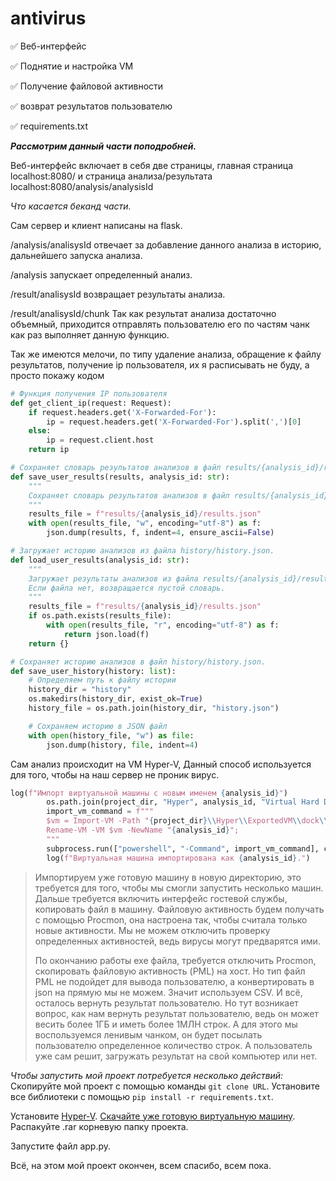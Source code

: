 # antivirus

✅ Веб-интерфейс

✅ Поднятие и настройка VM

✅ Получение файловой активности

✅ возврат результатов пользователю

✅ requirements.txt

***Рассмотрим данный части поподробней.***

Веб-интерфейс включает в себя две страницы, главная страница localhost:8080/ и страница анализа/результата localhost:8080/analysis/analysisId

*Что касается беканд части.*

Сам сервер и клиент написаны на flask.

/analysis/analisysId отвечает за добавление данного анализа в историю, дальнейшего запуска анализа.

/analysis запускает определенный анализ.

/result/analisysId возвращает результаты анализа.

/result/analisysId/chunk Так как результат анализа достаточно объемный, приходится отправлять пользователю его по частям чанк как раз выполняет данную функцию. 

Так же имеются мелочи, по типу удаление анализа, обращение к файлу результатов, получение ip пользователя, их я расписывать не буду, а просто покажу кодом

```python
# Функция получения IP пользователя
def get_client_ip(request: Request):
    if request.headers.get('X-Forwarded-For'):
        ip = request.headers.get('X-Forwarded-For').split(',')[0]
    else:
        ip = request.client.host
    return ip
```

``` python
# Сохраняет словарь результатов анализов в файл results/{analysis_id}/results.json.
def save_user_results(results, analysis_id: str):
    """
    Сохраняет словарь результатов анализов в файл results/{analysis_id}/results.json.
    """
    results_file = f"results/{analysis_id}/results.json"
    with open(results_file, "w", encoding="utf-8") as f:
        json.dump(results, f, indent=4, ensure_ascii=False)
```

``` python
# Загружает историю анализов из файла history/history.json.
def load_user_results(analysis_id: str):
    """
    Загружает результаты анализов из файла results/{analysis_id}/results.json.
    Если файла нет, возвращается пустой словарь.
    """
    results_file = f"results/{analysis_id}/results.json"
    if os.path.exists(results_file):
        with open(results_file, "r", encoding="utf-8") as f:
            return json.load(f)
    return {}
```

``` python
# Сохраняет историю анализов в файл history/history.json.
def save_user_history(history: list):
    # Определяем путь к файлу истории
    history_dir = "history"
    os.makedirs(history_dir, exist_ok=True)
    history_file = os.path.join(history_dir, "history.json")

    # Сохраняем историю в JSON файл
    with open(history_file, "w") as file:
        json.dump(history, file, indent=4)
```

Сам анализ происходит на VM Hyper-V, Данный способ используется для того, чтобы на наш сервер не проник вирус.

```python
log(f"Импорт виртуальной машины с новым именем {analysis_id}")
        os.path.join(project_dir, "Hyper", analysis_id, "Virtual Hard Disks")
        import_vm_command = f"""
        $vm = Import-VM -Path "{project_dir}\\Hyper\\ExportedVM\\dock\\Virtual Machines\\38EA00DB-AC8B-473C-8A1E-5C973D39DE75.vmcx" -Copy -GenerateNewId -VirtualMachinePath "{project_dir}\\Hyper\\{analysis_id}" -VhdDestinationPath "{project_dir}\\Hyper\\{analysis_id}\\Virtual Machines";
        Rename-VM -VM $vm -NewName "{analysis_id}";
        """
        subprocess.run(["powershell", "-Command", import_vm_command], check=True)
        log(f"Виртуальная машина импортирована как {analysis_id}.")
```
>Импортируем уже готовую машину в новую директорию, это требуется для того, чтобы мы смогли запустить несколько машин.
>Дальше требуется включить интерфейс гостевой службы, копировать файл в машину.
>Файловую активность будем получать с помощью Procmon, она настроена так, чтобы считала только новые активности. Мы не можем отключить проверку определенных активностей, ведь вирусы могут предварятся ими.
>
>По окончанию работы exe файла, требуется отключить Procmon, скопировать файловую активность (PML) на хост.
>Но тип файл PML не подойдет для вывода пользователю, а конвертировать в json на прямую мы не можем. Значит используем CSV.
>И всё, осталось вернуть результат пользователю.
>Но тут возникает вопрос, как нам вернуть результат пользователю, ведь он может весить более 1ГБ и иметь более 1МЛН строк. А для этого мы воспользуемся ленивым чанком, он будет посылать пользователю определенное количество строк. А пользователь уже сам решит, загружать результат на свой компьютер или нет.

*Чтобы запустить мой проект потребуется несколько действий:*
Скопируйте мой проект с помощью команды `git clone URL`. 
Установите все библиотеки с помощью `pip install -r requirements.txt`. 

Установите [Hyper-V](https://learn.microsoft.com/ru-ru/windows-server/virtualization/hyper-v/get-started/Install-Hyper-V?pivots=windows). 
[Скачайте уже готовую виртуальную машину](https://drive.google.com/file/d/1O2mKFO-dGzNK9xcWsChctdy8AfY4qcAr/view?usp=sharing).
Распакуйте .rar  корневую папку проекта.

Запустите файл app.py. 

Всё, на этом мой проект окончен, всем спасибо, всем пока. 

